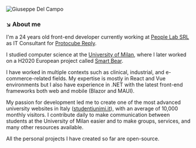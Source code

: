 ![Giuseppe Del Campo](https://github.com/Giuseppetm/Giuseppetm/assets/52317197/cd745bd2-94bc-45ce-9919-9457a287e0d9)

### ↘️ About me
I'm a 24 years old front-end developer currently working at [People Lab SRL](https://www.peoplelab.it/) as IT Consultant for [Protocube Reply](https://protocube.it/).

I studied computer science at the [University of Milan](https://www.unimi.it/it), where I later worked on a H2020 European project called [Smart Bear](https://cordis.europa.eu/project/id/857172/it). 

I have worked in multiple contexts such as clinical, industrial, and e-commerce-related fields.
My expertise is mostly in React and Vue environments but I also have experience in .NET with the latest front-end frameworks both web and mobile (Blazor and MAUI).

My passion for development led me to create one of the most advanced university websites in Italy ([studentiunimi.it](https://studentiunimi.it/)), with an average of 10,000 monthly visitors. I contribute daily to make communication between students at the University of Milan easier and to make groups, services, and many other resources available. 

All the personal projects I have created so far are open-source.
